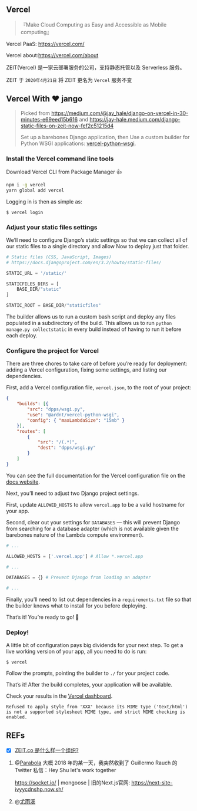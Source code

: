 ## Vercel

> 『Make Cloud Computing as Easy and Accessible as Mobile computing』

Vercel PaaS: https://vercel.com/ 

Vercel  about:https://vercel.com/about

ZEIT(Vercel) 是一家云部署服务的公司，支持静态托管以及 Serverless 服务。

ZEIT 于 `2020年4月21日` 将 ZEIT 更名为 `Vercel` 服务不变

## Vercel With ❤ jango

> Picked from https://medium.com/@jay_hale/django-on-vercel-in-30-minutes-e69eed15b616 and https://jay-hale.medium.com/django-static-files-on-zeit-now-fef2c51215d4
>
> Set up a barebones Django application, then Use a custom builder for Python WSGI applications: [vercel-python-wsgi](https://www.npmjs.com/package/@ardnt/vercel-python-wsgi). 

### Install the Vercel command line tools

Download Vercel CLI from Package Manager 👍

```sh
npm i -g vercel
yarn global add vercel
```

Logging in is then as simple as:

```
$ vercel login
```

### Adjust your static files settings

We’ll need to configure Django’s static settings so that we can collect all of our static files to a single directory and allow Now to deploy just that folder.

```python
# Static files (CSS, JavaScript, Images)
# https://docs.djangoproject.com/en/3.2/howto/static-files/

STATIC_URL = '/static/'

STATICFILES_DIRS = [
    BASE_DIR/"static"
]

STATIC_ROOT = BASE_DIR/"staticfiles"
```

The builder allows us to run a custom bash script and deploy any files populated in a subdirectory of the build. This allows us to run `python manage.py collectstatic` in every build instead of having to run it before each deploy.

### Configure the project for Vercel

There are three chores to take care of before you’re ready for deployment: adding a Vercel configuration, fixing some settings, and listing our dependencies.

First, add a Vercel configuration file, `vercel.json`, to the root of your project:

```json
{
    "builds": [{
        "src": "dpps/wsgi.py",
        "use": "@ardnt/vercel-python-wsgi",
        "config": { "maxLambdaSize": "15mb" }
    }],
    "routes": [
        {
            "src": "/(.*)",
            "dest": "dpps/wsgi.py"
        }
    ]
}
```

You can see the full documentation for the Vercel configuration file on the [docs website](https://vercel.com/docs/configuration).

Next, you’ll need to adjust two Django project settings.

First, update `ALLOWED_HOSTS` to allow `vercel.app` to be a valid hostname for your app.

Second, clear out your settings for `DATABASES` — this will prevent Django from searching for a database adapter (which is not available given the barebones nature of the Lambda compute environment).

```python
# ...

ALLOWED_HOSTS = ['.vercel.app'] # Allow *.vercel.app

# ...

DATABASES = {} # Prevent Django from loading an adapter

# ...
```

Finally, you’ll need to list out dependencies in a `requirements.txt` file so that the builder knows what to install for you before deploying.

That’s it! You’re ready to go! 🍰

### Deploy!

A little bit of configuration pays big dividends for your next step. To get a live working version of your app, all you need to do is run:

```
$ vercel
```

Follow the prompts, pointing the builder to `./` for your project code.

That’s it! After the build completes, your application will be available.

Check your results in the [Vercel dashboard](https://vercel.com/dashboard).

```
Refused to apply style from 'XXX' because its MIME type ('text/html') is not a supported stylesheet MIME type, and strict MIME checking is enabled.
```



## REFs

- [x] [ZEIT.co 是什么样一个组织?](https://www.zhihu.com/question/59278159)

1. @[Parabola](https://www.zhihu.com/people/shuding) 大概 2018 年的某一天，我突然收到了 Guillermo Rauch 的 Twitter 私信：Hey Shu let's work together

   https://socket.io/    |  mongoose | 旧的Next.js官网: https://next-site-ivyycdnshp.now.sh/ 
   
2. @[尤雨溪](https://www.zhihu.com/people/evanyou) 

